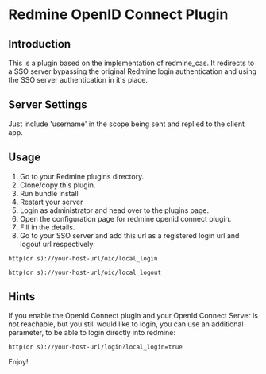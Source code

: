 # Redmine OpenID Connect Plugin #

## Introduction ##
This is a plugin based on the implementation of redmine_cas. It redirects to a SSO server bypassing the original Redmine login authentication and using the SSO server authentication in it's place.

## Server Settings  ##
Just include 'username' in the scope being sent and replied to the
client app.

## Usage ##
1. Go to your Redmine plugins directory.
2. Clone/copy this plugin.
3. Run bundle install
4. Restart your server
5. Login as administrator and head over to the plugins page.
6. Open the configuration page for redmine openid connect plugin.
7. Fill in the details.
8. Go to your SSO server and add this url as a registered login url and logout url respectively:

```
http(or s)://your-host-url/oic/local_login
```
```
http(or s)://your-host-url/oic/local_logout
```

## Hints ##

If you enable the OpenId Connect plugin and your OpenId Connect Server is not reachable, but you still would like to login, you can use an additional parameter, to be able to login directly into redmine:

```
http(or s)://your-host-url/login?local_login=true
```

Enjoy!
